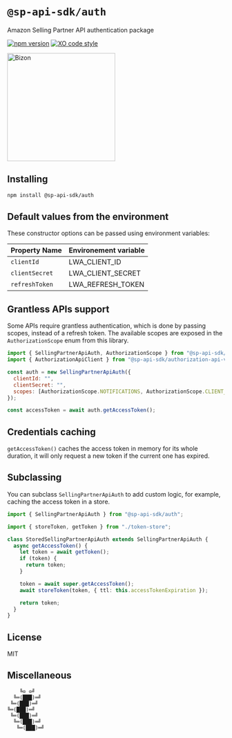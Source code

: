# `@sp-api-sdk/auth`

Amazon Selling Partner API authentication package

[![npm version](https://img.shields.io/npm/v/@sp-api-sdk/auth)](https://www.npmjs.com/package/@sp-api-sdk/auth)
[![XO code style](https://img.shields.io/badge/code_style-xo-cyan)](https://github.com/xojs/xo)

[<img src="https://files.bizon.solutions/images/logo/bizon-horizontal.png" alt="Bizon" width="250"/>](https://www.bizon.solutions?utm_source=github&utm_medium=readme&utm_campaign=selling-partner-api-sdk)

## Installing

```sh
npm install @sp-api-sdk/auth
```

## Default values from the environment

These constructor options can be passed using environment variables:

| Property Name  | Environement variable |
| -------------- | --------------------- |
| `clientId`     | LWA_CLIENT_ID         |
| `clientSecret` | LWA_CLIENT_SECRET     |
| `refreshToken` | LWA_REFRESH_TOKEN     |

## Grantless APIs support

Some APIs require grantless authentication, which is done by passing scopes, instead of a refresh token.
The available scopes are exposed in the `AuthorizationScope` enum from this library.

```javascript
import { SellingPartnerApiAuth, AuthorizationScope } from "@sp-api-sdk/auth";
import { AuthorizationApiClient } from "@sp-api-sdk/authorization-api-v1";

const auth = new SellingPartnerApiAuth({
  clientId: "",
  clientSecret: "",
  scopes: [AuthorizationScope.NOTIFICATIONS, AuthorizationScope.CLIENT_CREDENTIAL_ROTATION], // Or choose the only ones you need
});

const accessToken = await auth.getAccessToken();
```

## Credentials caching

`getAccessToken()` caches the access token in memory for its whole duration, it will only request a new token if the current one has expired.

## Subclassing

You can subclass `SellingPartnerApiAuth` to add custom logic, for example, caching the access token in a store.

```typescript
import { SellingPartnerApiAuth } from "@sp-api-sdk/auth";

import { storeToken, getToken } from "./token-store";

class StoredSellingPartnerApiAuth extends SellingPartnerApiAuth {
  async getAccessToken() {
    let token = await getToken();
    if (token) {
      return token;
    }

    token = await super.getAccessToken();
    await storeToken(token, { ttl: this.accessTokenExpiration });

    return token;
  }
}
```

## License

MIT

## Miscellaneous

```
    ╚⊙ ⊙╝
  ╚═(███)═╝
 ╚═(███)═╝
╚═(███)═╝
 ╚═(███)═╝
  ╚═(███)═╝
   ╚═(███)═╝
```
